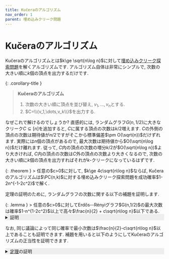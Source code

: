 ```yaml
---
title: Kučeraのアルゴリズム
nav_order: 1
parent: 埋め込みクリーク問題
---
```

# Kučeraのアルゴリズム

Kučeraのアルゴリズムとは$k\ge \sqrt{n\log n}$に対して[埋め込みクリーク探索問題]({{site.baseurl}}/docs/planted_clique/index#埋め込みクリーク探索問題)を解くアルゴリズムです.
アルゴリズム自体は非常にシンプルで, 
次数の大きい順に$k$個の頂点を出力するだけです.

{: .corollary-title }
> **Kučeraのアルゴリズム** 
>
> 1. 次数の大きい順に頂点を並び替え, $v_1,\dots,v_n$とする.
> 2. $C=\\{v_1,\dots,v_k\\}$を出力する.

なぜこれで解けるのでしょうか?
直感的には, ランダムグラフ$G(n,1/2)$に大きなクリーク$C\subseteq [n]$を追加すると, $C$に属する頂点の次数は$k/2$増えます.
$C$の外側の頂点の次数は期待値が$n/2$ですがそこから標準偏差$\pm O(\sqrt{n})$だけずれます.
実際には$n$個の頂点があるので, 最大次数は期待値から$O(\sqrt{n\log n})$だけ離れます.
従って, $C$内の頂点の次数の増分$k/2$が$O(\sqrt{n\log n})$より大きければ, $C$内の頂点の次数は$C$外の頂点の次数より大きくなるので,
次数の大きい順に$k$個の頂点を出力すればそれが$k$-クリークになっているはずです.

<div id="theorem" markdown="1">
{: .theorem }
> 任意の$c>0$に対して, $k\ge 4c\sqrt{n\log n}$ならば, Kučeraのアルゴリズムは$\PC(n,k)$に対する埋め込みクリーク探索問題を成功確率$1-2n^{-1-2c^2}$で解く.
</div>

定理の証明のために, ランダムグラフの次数に関する以下の補題を証明します.

<div id="theorem" markdown="1">
{: .lemma }
> 任意の$c>0$に対してErdős--Rényiグラフ$G(n,1/2)$の最大次数は確率$1-n^{1-2c^2}$以上で高々$\frac{n}{2} + c\sqrt{n\log n}$以下である.

<details markdown="1" style="background-color: #eee;">
<summary style="display: list-item">証明</summary>
  任意に固定した頂点$u\in [n]$の次数 $\deg(u)$ の周辺分布は二項分布 $\Bin(n-1,1/2)$ となるため,
  <a href="{{site.baseurl}}/docs/tools/prob_inequalities#hoeffding-inequality)">Hoeffdingの不等式</a>より, 任意の$x>0$に対して
  
  $$
    \begin{align*}
      \Pr \left[ \deg(u) \ge \frac{n}{2} + c\sqrt{n\log n}\right] \le \exp \left( - 2c^2 \log n \right) \le n^{-2c^2}.
    \end{align*}
  $$
  
  頂点$u\in [n]$に関するunion boundより, 最大次数が$\frac{n}{2} + c\sqrt{n\log n}$以上となる確率は高々$n^{1-2c^2}$である. $\square$

</details> 

なお, 同じ議論によって同じ確率で最小次数は$\frac{n}{2}-c\sqrt{n\log n}$以上であることも証明できます.
補題を用いると以下のようにしてKučeraのアルゴリズムの正当性を証明できます.

<details markdown="1" style="background-color: #eee;">
<summary style="display: list-item"><a href="#theorem">定理</a>の証明</summary>

  分布$\PC(n,k)$に従って生成された$(G',C)$に対し, グラフ$G'$が入力として与えられたとする.
  補題より, クリーク$C$を追加する前のランダムグラフの最大次数は確率$1-n^{1-2c^2}$で高々$\frac{n}{2} + c\sqrt{n\log n}$である.

  また, クリーク$C$の追加によってクリーク外$v \not\in C$の次数は変化しないため, グラフ$G'$においても頂点$v\not\in C$の次数は高々
   
  $$
    \begin{align*}
      \frac{n}{2} + c\sqrt{n\log n}      \tag{1}
    \end{align*}
  $$
  
  です.
  一方でクリーク内の頂点$u \in C$の次数の周辺分布は$\Bin(n-k)+(k-1)$であり(下図参照),
  Hoeffdingの不等式より$\Pr \left[ \Bin(n-k,1/2) \le \frac{n-k}{2} - c\sqrt{n\log n}\right] \le n^{-2c^2}$を得ます.

  {: align="center"}
  ![degree distribution]({{site.baseurl}}/docs/planted_clique/images/PCdegree.svg)
  {: width=70%}

  頂点 $u \in C$に関するunion boundにより

  $$
    \begin{align*}
      \Pr \left[ {}^\exists u\in C, \deg(u) \le \frac{n+k}{2} -1 - c\sqrt{n\log n} \right] \le n^{1-2c^2}
    \end{align*}
  $$

  なので, 確率$1-n^{1-2c^2}$で全ての$u\in C$の次数は少なくとも

  $$
    \begin{align*}
      \frac{n+k}{2} - c\sqrt{n\log n}  \tag{2}
    \end{align*}
  $$
  
  です. 
  式(1)と(2)を比較すると, $\frac{n+k}{2} - c\sqrt{n\log n} > \frac{n}{2}+c\sqrt{n\log n}$, すなわち$k \ge 4c\sqrt{n\log n}$ならば, $C$内の全ての頂点の次数が$C$外の全ての頂点の次数を上回るので, Kučeraのアルゴリズムの出力は確率$1-2n^{1-2c^2}$で埋め込まれたクリーク$C$に一致します.

</details>